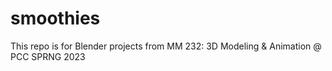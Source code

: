 # smoothies

This repo is for Blender projects from MM 232: 3D Modeling & Animation @ PCC SPRNG 2023
